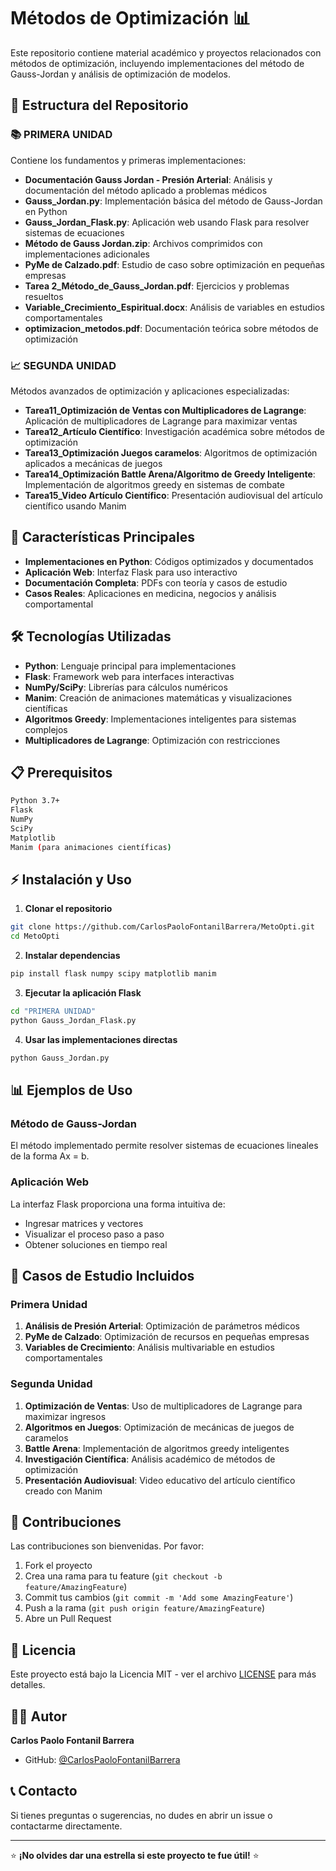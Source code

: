 # Métodos de Optimización 📊

Este repositorio contiene material académico y proyectos relacionados con métodos de optimización, incluyendo implementaciones del método de Gauss-Jordan y análisis de optimización de modelos.

## 📁 Estructura del Repositorio

### 📚 PRIMERA UNIDAD
Contiene los fundamentos y primeras implementaciones:
- **Documentación Gauss Jordan - Presión Arterial**: Análisis y documentación del método aplicado a problemas médicos
- **Gauss_Jordan.py**: Implementación básica del método de Gauss-Jordan en Python
- **Gauss_Jordan_Flask.py**: Aplicación web usando Flask para resolver sistemas de ecuaciones
- **Método de Gauss Jordan.zip**: Archivos comprimidos con implementaciones adicionales
- **PyMe de Calzado.pdf**: Estudio de caso sobre optimización en pequeñas empresas
- **Tarea 2_Método_de_Gauss_Jordan.pdf**: Ejercicios y problemas resueltos
- **Variable_Crecimiento_Espiritual.docx**: Análisis de variables en estudios comportamentales
- **optimizacion_metodos.pdf**: Documentación teórica sobre métodos de optimización

### 📈 SEGUNDA UNIDAD
Métodos avanzados de optimización y aplicaciones especializadas:
- **Tarea11_Optimización de Ventas con Multiplicadores de Lagrange**: Aplicación de multiplicadores de Lagrange para maximizar ventas
- **Tarea12_Artículo Científico**: Investigación académica sobre métodos de optimización
- **Tarea13_Optimización Juegos caramelos**: Algoritmos de optimización aplicados a mecánicas de juegos
- **Tarea14_Optimización Battle Arena/Algoritmo de Greedy Inteligente**: Implementación de algoritmos greedy en sistemas de combate
- **Tarea15_Video Artículo Científico**: Presentación audiovisual del artículo científico usando Manim

## 🚀 Características Principales

- **Implementaciones en Python**: Códigos optimizados y documentados
- **Aplicación Web**: Interfaz Flask para uso interactivo
- **Documentación Completa**: PDFs con teoría y casos de estudio
- **Casos Reales**: Aplicaciones en medicina, negocios y análisis comportamental

## 🛠️ Tecnologías Utilizadas

- **Python**: Lenguaje principal para implementaciones
- **Flask**: Framework web para interfaces interactivas
- **NumPy/SciPy**: Librerías para cálculos numéricos
- **Manim**: Creación de animaciones matemáticas y visualizaciones científicas
- **Algoritmos Greedy**: Implementaciones inteligentes para sistemas complejos
- **Multiplicadores de Lagrange**: Optimización con restricciones

## 📋 Prerequisitos

```bash
Python 3.7+
Flask
NumPy
SciPy
Matplotlib
Manim (para animaciones científicas)
```

## ⚡ Instalación y Uso

1. **Clonar el repositorio**
```bash
git clone https://github.com/CarlosPaoloFontanilBarrera/MetoOpti.git
cd MetoOpti
```

2. **Instalar dependencias**
```bash
pip install flask numpy scipy matplotlib manim
```

3. **Ejecutar la aplicación Flask**
```bash
cd "PRIMERA UNIDAD"
python Gauss_Jordan_Flask.py
```

4. **Usar las implementaciones directas**
```bash
python Gauss_Jordan.py
```

## 📊 Ejemplos de Uso

### Método de Gauss-Jordan
El método implementado permite resolver sistemas de ecuaciones lineales de la forma Ax = b.

### Aplicación Web
La interfaz Flask proporciona una forma intuitiva de:
- Ingresar matrices y vectores
- Visualizar el proceso paso a paso
- Obtener soluciones en tiempo real

## 🎯 Casos de Estudio Incluidos

### Primera Unidad
1. **Análisis de Presión Arterial**: Optimización de parámetros médicos
2. **PyMe de Calzado**: Optimización de recursos en pequeñas empresas
3. **Variables de Crecimiento**: Análisis multivariable en estudios comportamentales

### Segunda Unidad
1. **Optimización de Ventas**: Uso de multiplicadores de Lagrange para maximizar ingresos
2. **Algoritmos en Juegos**: Optimización de mecánicas de juegos de caramelos
3. **Battle Arena**: Implementación de algoritmos greedy inteligentes
4. **Investigación Científica**: Análisis académico de métodos de optimización
5. **Presentación Audiovisual**: Video educativo del artículo científico creado con Manim

## 🤝 Contribuciones

Las contribuciones son bienvenidas. Por favor:

1. Fork el proyecto
2. Crea una rama para tu feature (`git checkout -b feature/AmazingFeature`)
3. Commit tus cambios (`git commit -m 'Add some AmazingFeature'`)
4. Push a la rama (`git push origin feature/AmazingFeature`)
5. Abre un Pull Request

## 📄 Licencia

Este proyecto está bajo la Licencia MIT - ver el archivo [LICENSE](LICENSE) para más detalles.

## 👨‍💻 Autor

**Carlos Paolo Fontanil Barrera**
- GitHub: [@CarlosPaoloFontanilBarrera](https://github.com/CarlosPaoloFontanilBarrera)

## 📞 Contacto

Si tienes preguntas o sugerencias, no dudes en abrir un issue o contactarme directamente.

---

⭐ **¡No olvides dar una estrella si este proyecto te fue útil!** ⭐
